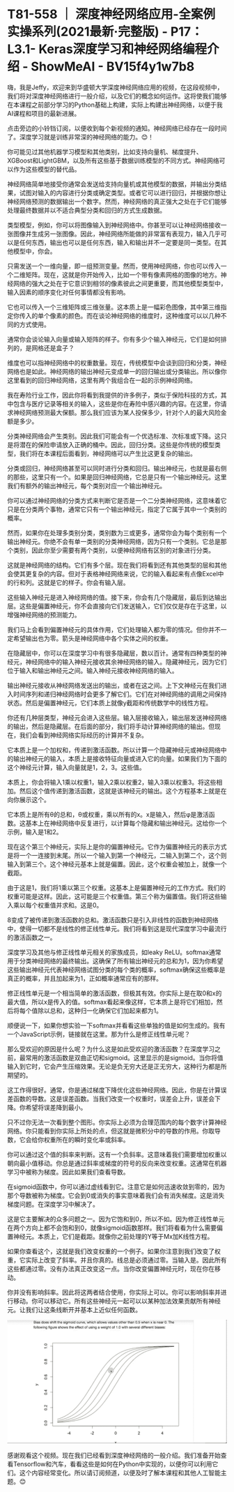 # T81-558 ｜ 深度神经网络应用-全案例实操系列(2021最新·完整版) - P17：L3.1- Keras深度学习和神经网络编程介绍 - ShowMeAI - BV15f4y1w7b8

嗨，我是Jeffy，欢迎来到华盛顿大学深度神经网络应用的视频，在这段视频中，我们将对深度神经网络进行一般介绍，以及它们的概念如何运作。这将使我们能够在本课程之前部分学习的Python基础上构建，实际上构建出神经网络，以便于我AI课程和项目的最新进展。

点击旁边的小铃铛订阅，以便收到每个新视频的通知。神经网络已经存在一段时间了。深度学习就是训练非常深的神经网络的能力。😊！[](img/8444b070a2a80e4ecb951689e6339e17_1.png)

你可能见过其他机器学习模型和其他类别，比如支持向量机、梯度提升、XGBoost和LightGBM，以及所有这些基于数据训练模型的不同方式。神经网络可以作为这些模型的替代品。

神经网络简单地接受你通常会发送给支持向量机或其他模型的数据，并输出分类结果，试图对输入的内容进行分类或确定类型。或者它可以进行回归，并根据你想让神经网络预测的数据输出一个数字。然而，神经网络的真正强大之处在于它们能够处理最终数据并以不适合典型分类和回归的方式生成数据。

类型模型，例如，你可以将图像输入到神经网络中。你甚至可以让神经网络接收一张图像并生成另一张图像。因此，神经网络所能做的非常富有表现力，输入几乎可以是任何东西，输出也可以是任何东西，输入和输出并不一定要是同一类型。在其他模型中，你会。

只需发送一个一维向量，即一组预测变量。然而，使用神经网络，你也可以传入一个二维矩阵。现在，这就是你开始传入，比如一个带有像素网格的图像的地方。神经网络的强大之处在于它意识到相邻的像素彼此之间更重要，而其他模型类型中，输入因素的顺序变化对任何事情都没有影响。

它也可以传入一个三维矩阵或三维张量。这本质上是一幅彩色图像，其中第三维指定你传入的单个像素的颜色。而在谈论神经网络的维度时，这种维度可以以几种不同的方式使用。

通常你会谈论输入向量或输入矩阵的样子。你有多少个输入神经元，它们是如何排列的，是网格还是盒子？

维度也可以指神经网络中的权重数量。现在，传统模型中会谈到回归和分类，神经网络也是如此。神经网络的输出神经元变成单一的回归输出或分类输出。所以像你这里看到的回归神经网络，这里有两个我组合在一起的示例神经网络。

我在寿险行业工作，因此你将看到我提供的许多例子，类似于保险科技的方式，其中包含与医疗记录等相关的输入，这些是你在寿险中感兴趣的内容。在这里，你请求神经网络预测最大保额。那么我们应该为某人投保多少，针对个人的最大风险金额是多少。

分类神经网络会产生类别。因此我们可能会有一个优选标准、次标准或下降。这只是将潜在的保险申请放入正确的桶中。因此，回归分类。这些是你传统的模型类型，我们将在本课程后面看到，神经网络可以产生比这更复杂的输出。

分类或回归，神经网络甚至可以同时进行分类和回归。输出神经元，也就是最右侧的那些，这里只有一个。如果是回归神经网络，它总是只有一个输出神经元。这里我们有额外的输出神经元，每个类别对应一个输出神经元。

你可以通过神经网络的分类方式来判断它是否是一个二分类神经网络，这意味着它只是在分类两个事物，通常它只有一个输出神经元，指定了它属于其中一个类别的概率。

然而，如果你在处理多类别分类，类别数为三或更多，通常你会为每个类别有一个输出神经元。你绝不会有单一类别的分类神经网络，因为只有一个类别。它总是那个类别，因此你至少需要有两个类别，以便神经网络有区别的对象进行分类。

这就是神经网络的结构。它们有多个层。现在我们将看到还有其他类型的层和其他会使其更复杂的内容。但对于表格神经网络来说，它的输入看起来有点像Excel中的行和列。这就是它的样子。你会有输入层。

这些输入神经元是进入神经网络的值。接下来，你会有几个隐藏层，最后到达输出层。这些是偏置神经元，你不会直接向它们发送输入，它们仅仅是存在于这里，以增强神经网络的预测能力。

我们马上会看到偏置神经元的具体作用，它们处理输入都为零的情况。但你并不一定希望输出也为零。箭头是神经网络中各个实体之间的权重。

在隐藏层中，你可以在深度学习中有很多隐藏层，数以百计。通常有四种类型的神经元，神经网络中的输入神经元接收其余神经网络的输入。隐藏神经元，因为它们位于输入和输出神经元之间。输入神经元接收神经网络的输入。

输出神经元接收从神经网络发送出的输出，或者在这之间。上下文神经元在我们进入时间序列和递归神经网络时会更多了解它们。它们在对神经网络的调用之间保持状态。然后是偏置神经元，它们本质上就像y截距和传统数学中的线性方程。

你还有几种层类型，神经元会进入这些层。输入层接收输入，输出层发送神经网络的输出，然后是隐藏层。在后面的部分，我们将手动计算神经网络的输出。但现在，我们会看到神经网络实际经历的计算并不复杂。

它本质上是一个加权和，传递到激活函数。所以计算一个隐藏神经元或神经网络中的输出神经元的输入，本质上是接收特征向量或进入它的向量。如果我们为下面的这个神经元计算，输入向量就是1，2，3。这些值。

本质上，你会将输入1乘以权重1，输入2乘以权重2，输入3乘以权重3。将这些相加。然后这个值传递到激活函数，这就是该神经元的输出。这个方程基本上就是在向你展示这个。

它本质上是所有θ的总和，θ或权重，乘以所有的x。x是输入，然后φ是激活函数。这基本上在神经网络中反复进行，以计算每个隐藏和输出神经元。这给你一个示例，输入是1和2。

现在这个第三个神经元，实际上是你的偏置神经元。它作为偏置神经元的表示方式是将一个一连接到末尾。所以一个输入到第一个神经元，二输入到第二个，这个则输入到第三个。这个神经元基本上就是偏置。因此，这个权重会被加上，就像一个截距。

由于这是1，我们将1乘以第三个权重。这基本上是偏置神经元的工作方式。我们的权重可能是这样。因此，这可能是三个权重值。第三个称为偏置值。我们将这些输入乘以每个权重值并求和。这是0。

8变成了被传递到激活函数的总和。激活函数只是引入非线性的函数到神经网络中，使得一切都不是线性的修正线性单元。我们将看到这是现代深度学习中最流行的激活函数之一。

深度学习及其他与修正线性单元相关的家族成员，如leaky ReLU。softmax通常用于分类神经网络的最终输出。这确保了所有输出神经元的总和为1，因为你希望这些输出神经元代表神经网络试图分类的每个类的概率，softmax确保这些概率是真正的概率，并且加起来为1，正如概率通常应有的那样。

修正线性单元是一个相当简单的激活函数，但极其有效。你实际上是在取0和x的最大值，所以x是传入的值。softmax看起来像这样，它本质上是将它们相加，然后将每个值除以总和，这种归一化确保它们加起来都为1。

顺便说一下，如果你想实验一下softmax并看看这些单独的值是如何生成的。我有一个JavaScript示例，链接就在这里。那为什么是修正线性单元呢？

那么受欢迎的原因是什么呢？为什么这是如此受欢迎的激活函数？在深度学习之前，最常用的激活函数是双曲正切和sigmoid。这里显示的是sigmoid。当你将值输入到它时，它会产生压缩效果。无论是负无穷大还是正无穷大，这种行为都是所期望的。

这工作得很好。通常，你是通过梯度下降优化这些神经网络。因此，你是在计算误差函数的导数。这是误差函数。当我们改变一个权重时，误差会上升，误差会下降。你希望将误差降到最小。

只不过你无法一次看到整个图形。你实际上必须为合理范围内的每个数字计算神经网络。你只能看到你实际上所处的点，但这就是微积分中的导数的作用。你取导数，它会给你权重所在的瞬时变化率或斜率。

你可以通过这个值的斜率来判断。这有一个负斜率。这意味着我们需要增加权重以朝向最小值移动。你总是通过斜率或梯度的符号的反向来改变权重。这通常在机器学习中被称为梯度。因此如果我们查看导数。

在sigmoid函数中，你可以通过虚线看到它。注意它是如何迅速收敛到零的，因为那个导数被称为梯度。它会到0或消失的事实意味着我们会有消失梯度。这是消失梯度问题。在深度学习中解决了。

这是它主要解决的众多问题之一。因为它饱和到0，所以不如。因为修正线性单元在两个方向上都不会饱和到0，就像sigmoid函数那样。我们将看看为什么需要偏置神经元。本质上，它们是截距。就像你之前处理的Y等于Mx加K线性方程。

如果你查看这个，这就是我们改变权重的一个例子。如果你注意到我们改变了权重，它实际上改变了斜率。并且你真的。线总是必须通过零。当输入是。因此所有这些都通过零。没有办法真正改变这一点。当你改变偏置神经元时，现在你在移动。

你并没有影响斜率。因此将这两者结合使用，你实际上可以。你可以影响斜率并进行移动。你可以移动它。所有这些神经元一起可以以某种加法效果贡献所有神经元。让我们让这条线断开并基本上近似任何函数。

![](img/8444b070a2a80e4ecb951689e6339e17_3.png)

感谢观看这个视频。现在我们已经看到深度神经网络的一般介绍。我们准备开始查看Tensorflow和汽车，看看这些是如何在Python中实现的，以便你可以利用它们。这个内容经常变化。所以请订阅频道，以便及时了解本课程和其他人工智能主题。😊
